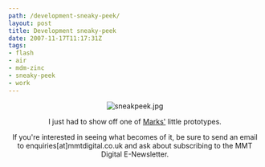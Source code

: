 ```yaml
---
path: /development-sneaky-peek/
layout: post
title: Development sneaky-peek
date: 2007-11-17T11:17:31Z
tags:
- flash
- air
- mdm-zinc
- sneaky-peek
- work
---
```



<p style="text-align: center"><img src="http://uploads.psyked.co.uk/2007/11/sneakpeek.jpg" alt="sneakpeek.jpg" /></p>
<p style="text-align: center">I just had to show off one of <a href="http://www.mmtdigital.co.uk/RVE31d5c7769e694a7cbc286c1c1b2c4fd8,,.aspx" title="Open link in a new window" target="_blank">Marks'</a> little prototypes.</p>
<!--more-->

<p style="text-align: center">If you're interested in seeing what becomes of it, be sure to send an
email to enquiries[at]mmtdigital.co.uk and ask about subscribing to
the MMT Digital E-Newsletter.
